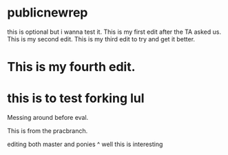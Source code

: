 # publicnewrep
this is optional but i wanna test it.
This is my first edit after the TA asked us.
This is my second edit.
This is my third edit to try and get it better.


This is my fourth edit.
=======
this is to test forking lul
=======

Messing around before eval.

This is from the pracbranch.

editing both master and ponies
^ well this is interesting


